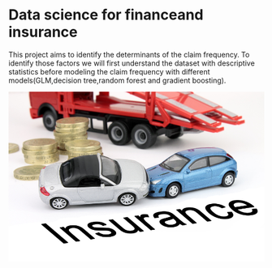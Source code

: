 # Data science for financeand insurance

This project aims to identify the determinants of the claim frequency. To identify those factors we will
first understand the dataset with descriptive statistics before modeling the claim frequency with different
models(GLM,decision tree,random forest and gradient boosting).

![](Auto-Insurance.jpg)